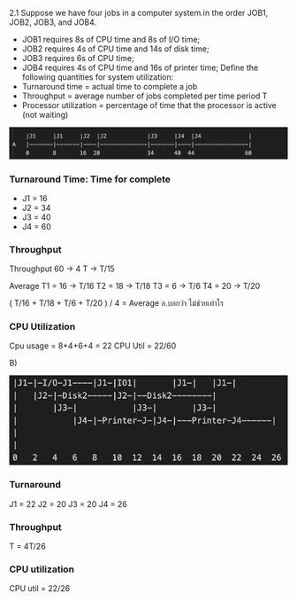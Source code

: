 2.1 Suppose we have four jobs in a computer system.in the order JOB1, JOB2, JOB3, and JOB4. 
- JOB1 requires 8s of CPU time and 8s of I/O time; 
- JOB2 requires 4s of CPU time and 14s of disk time;
- JOB3 requires 6s of CPU time;
- JOB4 requires 4s of CPU time and 16s of printer time;
Define the following quantities for system utilization:
- Turnaround time = actual time to complete a job
- Throughput = average number of jobs completed per time period T
- Processor utilization = percentage of time that the processor is active (not waiting)

<img src="https://github.com/GGolfz/lecture-note/blob/master/image/assign4-01.png" >

### Turnaround Time: Time for complete 
- J1 = 16
- J2 = 34
- J3 = 40
- J4 = 60

### Throughput

Throughput
60		-> 		4
T		->		T/15

Average
T1 = 16 -> T/16
T2 = 18 -> T/18
T3 = 6	-> T/6
T4 = 20  -> T/20

( T/16 + T/18 + T/6 + T/20 ) / 4 = Average อ.บอกว่า ไม่ช่วยเท่าไร

### CPU Utilization
Cpu usage = 8+4+6+4 = 22
CPU Util = 22/60

B)

<img src="https://github.com/GGolfz/lecture-note/blob/master/image/assign4-02.png" >

### Turnaround
J1	= 22
J2	= 20
J3	= 20
J4	= 26

### Throughput

T = 4T/26

### CPU utilization

CPU util  = 22/26
